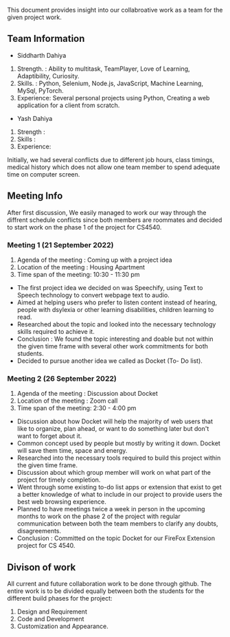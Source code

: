 This document provides insight into our collabroative work as a team for the given project work.

## Team Information

- Siddharth Dahiya
1. Strength. : Ability to multitask, TeamPlayer, Love of Learning, Adaptibility, Curiosity.
2. Skills.   : Python, Selenium, Node.js, JavaScript, Machine Learning, MySql, PyTorch.
3. Experience: Several personal projects using Python, Creating a web application for a client from scratch.
 
- Yash Dahiya
1. Strength  :
2. Skills    :
3. Experience:
  
Initially, we had several conflicts due to different job hours, class timings, medical history which does not allow one team member to spend adequate time on computer screen. 

## Meeting Info
After first discussion, We easily managed to work our way through the diffrent schedule conflicts since both members are roommates and decided to start work on the phase 1 of the project for CS4540.

### Meeting 1 (21 September 2022)
 1. Agenda of the meeting   : Coming up with a project idea
 2. Location of the meeting : Housing Apartment
 3. Time span of the meeting: 10:30 - 11:30 pm
- The first project idea we decided on was Speechify, using Text to Speech technology to convert webpage text to audio.
- Aimed at helping users who prefer to listen content instead of hearing, people with dsylexia or other learning disabilities, children learning to read.
- Researched about the topic and looked into the necessary technology skills required to achieve it.
- Conclusion : We found the topic interesting and doable but not within the given time frame with several other work commitments for both students.
- Decided to pursue another idea we called as Docket (To- Do list).

### Meeting 2 (26 September 2022)
 1. Agenda of the meeting   : Discussion about Docket
 2. Location of the meeting : Zoom call
 3. Time span of the meeting: 2:30 - 4:00 pm
- Discussion about how Docket will help the majority of web users that like to organize, plan ahead, or want to do something later but don't want to forget about it.
- Common concept used by people but mostly by writing it down. Docket will save them time, space and energy.
- Researched into the necessary tools required to build this project within the given time frame.
- Discussion about which group member will work on what part of the project for timely completion.
- Went through some existing to-do list apps or extension that exist to get a better knowledge of what to include in our project to provide users the best web browsing experience.
- Planned to have meetings twice a week in person in the upcoming months to work on the phase 2 of the project with regular communication between both the team members to clarify any doubts, disagreements.
- Conclusion : Committed on the topic Docket for our FireFox Extension project for CS 4540.

## Divison of work
 All current and future collaboration work to be done through github.
 The entire work is to be divided equally between both the students for the different build phases for the project:
1. Design and Requirement
2. Code and Development
3. Customization and Appearance.




  
  

